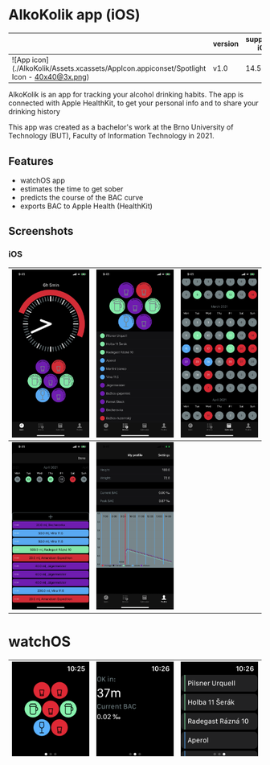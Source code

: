 # AlkoKolik app (iOS)

|    | version | supported iOS |
| --- | ------- | --- | 
| ![App icon](./AlkoKolik/Assets.xcassets/AppIcon.appiconset/Spotlight Icon - 40x40@3x.png) | v1.0 | 14.5 | 


AlkoKolik is an app for tracking your alcohol drinking habits. The app is connected with Apple HealthKit, to get your personal info and to share your drinking history

This app was created as a bachelor's work at the Brno University of Technology (BUT), Faculty of Information Technology in 2021.

## Features
- watchOS app
- estimates the time to get sober
- predicts the course of the BAC curve
- exports BAC to Apple Health (HealthKit)

## Screenshots
### iOS
![ios1](./screenshots/ios1.jpeg) |   ![ios2](./screenshots/ios2.jpeg) |   ![ios3](./screenshots/ios3.jpeg)
--- | --- | ---
![ios1](./screenshots/ios4.jpeg) |   ![ios2](./screenshots/ios5.jpeg) |

# watchOS
![watch1](./screenshots/watch1.png) |   ![watch2](./screenshots/watch2.png) |   ![watch3](./screenshots/watch3.png)
--- | --- | ---